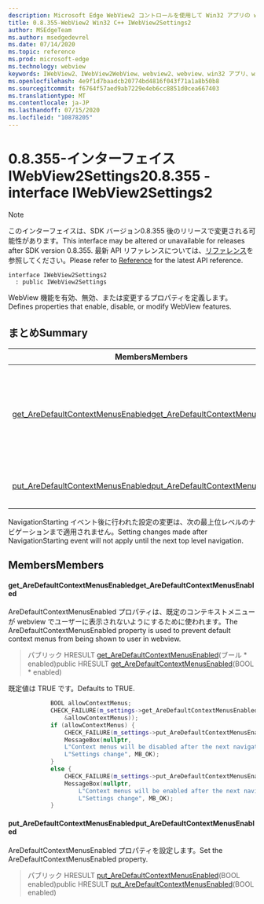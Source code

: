 ```yaml
---
description: Microsoft Edge WebView2 コントロールを使用して Win32 アプリの web コンテンツをホストする
title: 0.8.355-WebView2 Win32 C++ IWebView2Settings2
author: MSEdgeTeam
ms.author: msedgedevrel
ms.date: 07/14/2020
ms.topic: reference
ms.prod: microsoft-edge
ms.technology: webview
keywords: IWebView2、IWebView2WebView、webview2、webview、win32 アプリ、win32、edge
ms.openlocfilehash: 4e9f1d7baadcb20774bd4816f043f71a1a8b50b8
ms.sourcegitcommit: f6764f57aed9ab7229e4eb6cc8851d0cea667403
ms.translationtype: MT
ms.contentlocale: ja-JP
ms.lasthandoff: 07/15/2020
ms.locfileid: "10878205"
---
```

# <span data-ttu-id="8f60f-104">0.8.355-インターフェイス IWebView2Settings2</span><span class="sxs-lookup"><span data-stu-id="8f60f-104">0.8.355 - interface IWebView2Settings2</span></span> 

> [!NOTE]
> <span data-ttu-id="8f60f-105">このインターフェイスは、SDK バージョン0.8.355 後のリリースで変更される可能性があります。</span><span class="sxs-lookup"><span data-stu-id="8f60f-105">This interface may be altered or unavailable for releases after SDK version 0.8.355.</span></span> <span data-ttu-id="8f60f-106">最新 API リファレンスについては、[リファレンス](../../../webview2-api-reference.md)を参照してください。</span><span class="sxs-lookup"><span data-stu-id="8f60f-106">Please refer to [Reference](../../../webview2-api-reference.md) for the latest API reference.</span></span>

```
interface IWebView2Settings2
  : public IWebView2Settings
```

<span data-ttu-id="8f60f-107">WebView 機能を有効、無効、または変更するプロパティを定義します。</span><span class="sxs-lookup"><span data-stu-id="8f60f-107">Defines properties that enable, disable, or modify WebView features.</span></span>

## <span data-ttu-id="8f60f-108">まとめ</span><span class="sxs-lookup"><span data-stu-id="8f60f-108">Summary</span></span>

 <span data-ttu-id="8f60f-109">Members</span><span class="sxs-lookup"><span data-stu-id="8f60f-109">Members</span></span>                        | <span data-ttu-id="8f60f-110">説明</span><span class="sxs-lookup"><span data-stu-id="8f60f-110">Descriptions</span></span>
--------------------------------|---------------------------------------------
[<span data-ttu-id="8f60f-111">get_AreDefaultContextMenusEnabled</span><span class="sxs-lookup"><span data-stu-id="8f60f-111">get_AreDefaultContextMenusEnabled</span></span>](#get_aredefaultcontextmenusenabled) | <span data-ttu-id="8f60f-112">AreDefaultContextMenusEnabled プロパティは、既定のコンテキストメニューが webview でユーザーに表示されないようにするために使われます。</span><span class="sxs-lookup"><span data-stu-id="8f60f-112">The AreDefaultContextMenusEnabled property is used to prevent default context menus from being shown to user in webview.</span></span>
[<span data-ttu-id="8f60f-113">put_AreDefaultContextMenusEnabled</span><span class="sxs-lookup"><span data-stu-id="8f60f-113">put_AreDefaultContextMenusEnabled</span></span>](#put_aredefaultcontextmenusenabled) | <span data-ttu-id="8f60f-114">AreDefaultContextMenusEnabled プロパティを設定します。</span><span class="sxs-lookup"><span data-stu-id="8f60f-114">Set the AreDefaultContextMenusEnabled property.</span></span>

<span data-ttu-id="8f60f-115">NavigationStarting イベント後に行われた設定の変更は、次の最上位レベルのナビゲーションまで適用されません。</span><span class="sxs-lookup"><span data-stu-id="8f60f-115">Setting changes made after NavigationStarting event will not apply until the next top level navigation.</span></span>

## <span data-ttu-id="8f60f-116">Members</span><span class="sxs-lookup"><span data-stu-id="8f60f-116">Members</span></span>

#### <span data-ttu-id="8f60f-117">get_AreDefaultContextMenusEnabled</span><span class="sxs-lookup"><span data-stu-id="8f60f-117">get_AreDefaultContextMenusEnabled</span></span> 

<span data-ttu-id="8f60f-118">AreDefaultContextMenusEnabled プロパティは、既定のコンテキストメニューが webview でユーザーに表示されないようにするために使われます。</span><span class="sxs-lookup"><span data-stu-id="8f60f-118">The AreDefaultContextMenusEnabled property is used to prevent default context menus from being shown to user in webview.</span></span>

> <span data-ttu-id="8f60f-119">パブリック HRESULT [get_AreDefaultContextMenusEnabled](#get_aredefaultcontextmenusenabled)(ブール \* enabled)</span><span class="sxs-lookup"><span data-stu-id="8f60f-119">public HRESULT [get_AreDefaultContextMenusEnabled](#get_aredefaultcontextmenusenabled)(BOOL \* enabled)</span></span>

<span data-ttu-id="8f60f-120">既定値は TRUE です。</span><span class="sxs-lookup"><span data-stu-id="8f60f-120">Defaults to TRUE.</span></span>

```cpp
            BOOL allowContextMenus;
            CHECK_FAILURE(m_settings->get_AreDefaultContextMenusEnabled(
                &allowContextMenus));
            if (allowContextMenus) {
                CHECK_FAILURE(m_settings->put_AreDefaultContextMenusEnabled(FALSE));
                MessageBox(nullptr,
                L"Context menus will be disabled after the next navigation.",
                L"Settings change", MB_OK);
            }
            else {
                CHECK_FAILURE(m_settings->put_AreDefaultContextMenusEnabled(TRUE));
                MessageBox(nullptr,
                    L"Context menus will be enabled after the next navigation.",
                    L"Settings change", MB_OK);
            }
```

#### <span data-ttu-id="8f60f-121">put_AreDefaultContextMenusEnabled</span><span class="sxs-lookup"><span data-stu-id="8f60f-121">put_AreDefaultContextMenusEnabled</span></span> 

<span data-ttu-id="8f60f-122">AreDefaultContextMenusEnabled プロパティを設定します。</span><span class="sxs-lookup"><span data-stu-id="8f60f-122">Set the AreDefaultContextMenusEnabled property.</span></span>

> <span data-ttu-id="8f60f-123">パブリック HRESULT [put_AreDefaultContextMenusEnabled](#put_aredefaultcontextmenusenabled)(BOOL enabled)</span><span class="sxs-lookup"><span data-stu-id="8f60f-123">public HRESULT [put_AreDefaultContextMenusEnabled](#put_aredefaultcontextmenusenabled)(BOOL enabled)</span></span>

